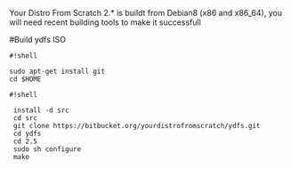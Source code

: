 Your Distro From Scratch 2.* is buildt from Debian8 (x86 and x86_64), you will need recent building tools to make it successfull

#Build ydfs ISO


```
#!shell

sudo apt-get install git
cd $HOME
```


```
#!shell

 install -d src
 cd src
 git clone https://bitbucket.org/yourdistrofromscratch/ydfs.git
 cd ydfs
 cd 2.5
 sudo sh configure
 make
```
